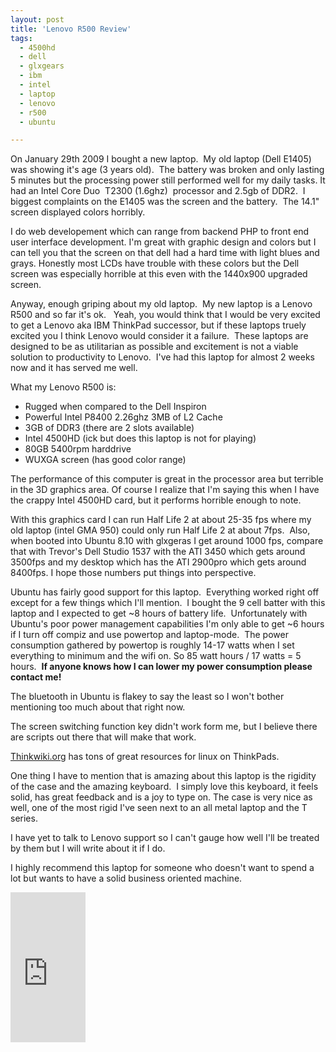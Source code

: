 ```yaml
---
layout: post
title: 'Lenovo R500 Review'
tags:
  - 4500hd
  - dell
  - glxgears
  - ibm
  - intel
  - laptop
  - lenovo
  - r500
  - ubuntu

---
```


On January 29th 2009 I bought a new laptop.  My old laptop (Dell E1405) was showing it's age (3 years old).  The battery was broken and only lasting 5 minutes but the processing power still performed well for my daily tasks. It had an Intel Core Duo  T2300 (1.6ghz)  processor and 2.5gb of DDR2.  I biggest complaints on the E1405 was the screen and the battery.  The 14.1" screen displayed colors horribly.

I do web developement which can range from backend PHP to front end user interface development. I'm great with graphic design and colors but I can tell you that the screen on that dell had a hard time with light blues and grays. Honestly most LCDs have trouble with these colors but the Dell screen was especially horrible at this even with the 1440x900 upgraded screen.

Anyway, enough griping about my old laptop.  My new laptop is a Lenovo R500 and so far it's ok.   Yeah, you would think that I would be very excited to get a Lenovo aka IBM ThinkPad successor, but if these laptops truely excited you I think Lenovo would consider it a failure.  These laptops are designed to be as utilitarian as possible and excitement is not a viable solution to productivity to Lenovo.  I've had this laptop for almost 2 weeks now and it has served me well.

What my Lenovo R500 is:
<ul>
	<li>Rugged when compared to the Dell Inspiron</li>
	<li>Powerful Intel P8400 2.26ghz 3MB of L2 Cache</li>
	<li>3GB of DDR3 (there are 2 slots available)</li>
	<li>Intel 4500HD (ick but does this laptop is not for playing)</li>
	<li>80GB 5400rpm harddrive</li>
	<li>WUXGA screen (has good color range)</li>
</ul>
The performance of this computer is great in the processor area but terrible in the 3D graphics area. Of course I realize that I'm saying this when I have the crappy Intel 4500HD card, but it performs horrible enough to note.

With this graphics card I can run Half Life 2 at about 25-35 fps where my old laptop (intel GMA 950) could only run Half Life 2 at about 7fps.  Also, when booted into Ubuntu 8.10 with glxgeras I get around 1000 fps, compare that with Trevor's Dell Studio 1537 with the ATI 3450 which gets around 3500fps and my desktop which has the ATI 2900pro which gets around 8400fps. I hope those numbers put things into perspective.

Ubuntu has fairly good support for this laptop.  Everything worked right off except for a few things which I'll mention.  I bought the 9 cell batter with this laptop and I expected to get ~8 hours of battery life.  Unfortunately with Ubuntu's poor power management capabilities I'm only able to get ~6 hours if I turn off compiz and use powertop and laptop-mode.  The power consumption gathered by powertop is roughly 14-17 watts when I set everything to minimum and the wifi on. So 85 watt hours / 17 watts = 5 hours.  <strong>If anyone knows how I can lower my power consumption please contact me!</strong>

The bluetooth in Ubuntu is flakey to say the least so I won't bother mentioning too much about that right now.

The screen switching function key didn't work form me, but I believe there are scripts out there that will make that work. <a href="http://www.thinkwiki.org"></a>

<a href="http://www.thinkwiki.org">Thinkwiki.org</a> has tons of great resources for linux on ThinkPads.

One thing I have to mention that is amazing about this laptop is the rigidity of the case and the amazing keyboard.  I simply love this keyboard, it feels solid, has great feedback and is a joy to type on. The case is very nice as well, one of the most rigid I've seen next to an all metal laptop and the T series.

I have yet to talk to Lenovo support so I can't gauge how well I'll be treated by them but I will write about it if I do.

I highly recommend this laptop for someone who doesn't want to spend a lot but wants to have a solid business oriented machine.

<div class="center">
<iframe src="http://rcm.amazon.com/e/cm?lt1=_blank&bc1=000000&IS2=1&bg1=CCCCCC&fc1=000000&lc1=0000FF&t=pointrants-20&o=1&p=8&l=as1&m=amazon&f=ifr&asins=B002SG7LWO" style="width:120px;height:240px;" scrolling="no" marginwidth="0" marginheight="0" frameborder="0"></iframe>
</div>
